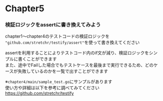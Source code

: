 # Chapter5
### 検証ロジックをassertに書き換えてみよう
chapter1〜chapter4のテストコードの検証ロジックを<br> 
`"github.com/stretchr/testify/assert"`を使って書き換えてください<br> 

assertを利用することによりテストコード内のif文が減り、検証ロジックをシンプルに書くことができます<br> 
また、途中でFailした場合でもテストケースを最後まで実行できるため、どのケースが失敗しているのかを一覧で出すことができます<br> 

※`chapter4/main/sample_test.go`にサンプルがあります<br> 
使い方や詳細は以下を参考に調べてみてください<br> 
https://github.com/stretchr/testify
